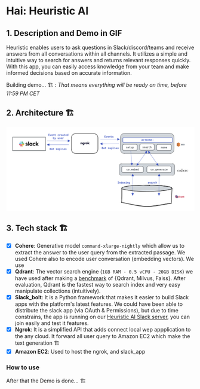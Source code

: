 # Hai: Heuristic AI

## 1. Description and Demo in GIF
Heuristic enables users to ask questions in Slack/discord/teams and receive answers from all conversations within all channels. It utilizes a simple and intuitive way to search for answers and returns relevant responses quickly. With this app, you can easily access knowledge from your team and make informed decisions based on accurate information.

Building demo... 🏗️ : _That means everything will be ready on time, before 11:59 PM CET_


## 2. Architecture 🏗️

![Alt](assets/image.png)


## 3. Tech stack 🏗️

- [x] **Cohere**: Generative model `command-xlarge-nightly` which allow us to extract the answer to the user query from the extracted passage. We used Cohere also to  encode user conversation (embedding vectors). We use 
- [x] **Qdrant**: The vector search engine (`1GB RAM - 0.5 vCPU - 20GB DISK`) we have used after making a [benchmark](https://github.com/qdrant/vector-db-benchmark) of {Qdrant, Milvus, Faiss}. After evaluation, Qdrant is the fastest way to search index and very easy manipulate collections (intuitively).
- [x] **Slack_bolt**: It is a Python framework that makes it easier to build Slack apps with the platform's latest features. We could have been able to distribute the slack app (via OAuth & Permissions), but due to time constrains, the app is running on our [Heuristic AI Slack server](https://join.slack.com/t/heuristicai/shared_invite/zt-1reg204at-6BlH_V5E4r18BnpZX2JByA), you can join easily and test it features.
- [x] **Ngrok**: It is a simplified API that adds connect local wep appplication to the any cloud. It forward all user query to Amazon EC2 which make the text generation 🏗️
- [x] **Amazon EC2**: Used to host the ngrok, and slack_app

### How to use

After that the Demo is done... 🏗️